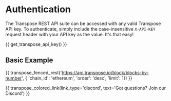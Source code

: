# Authentication

The Transpose REST API suite can be accessed with any valid Transpose API key. To authenticate, simply include the case-insensitive `X-API-KEY` request header with your API key as the value. It's that easy!

{{ get_transpose_api_key() }}

## Basic Example
{{ transpose_fenced_rest('https://api.transpose.io/block/blocks-by-number', { 'chain_id': 'ethereum', 'order': 'desc', 'limit': 1}) }}

{{ transpose_colored_link(link_type='discord', text='Got questions?  Join our Discord') }}
